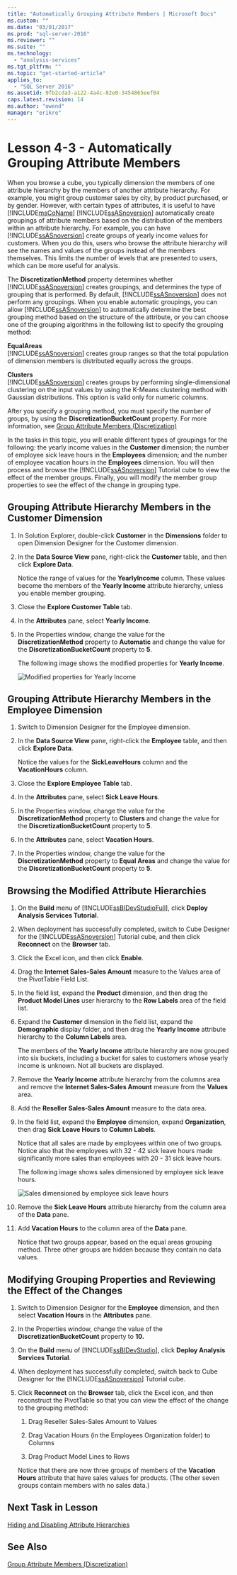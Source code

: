 ```yaml
---
title: "Automatically Grouping Attribute Members | Microsoft Docs"
ms.custom: ""
ms.date: "03/01/2017"
ms.prod: "sql-server-2016"
ms.reviewer: ""
ms.suite: ""
ms.technology: 
  - "analysis-services"
ms.tgt_pltfrm: ""
ms.topic: "get-started-article"
applies_to: 
  - "SQL Server 2016"
ms.assetid: 9fb2cda3-a122-4a4c-82e0-3454865eef04
caps.latest.revision: 14
ms.author: "owend"
manager: "erikre"
---
```

# Lesson 4-3 - Automatically Grouping Attribute Members
When you browse a cube, you typically dimension the members of one attribute hierarchy by the members of another attribute hierarchy. For example, you might group customer sales by city, by product purchased, or by gender. However, with certain types of attributes, it is useful to have [!INCLUDE[msCoName](../../a9notintoc/includes/msconame-md.md)] [!INCLUDE[ssASnoversion](../../a9notintoc/includes/ssasnoversion-md.md)] automatically create groupings of attribute members based on the distribution of the members within an attribute hierarchy. For example, you can have [!INCLUDE[ssASnoversion](../../a9notintoc/includes/ssasnoversion-md.md)] create groups of yearly income values for customers. When you do this, users who browse the attribute hierarchy will see the names and values of the groups instead of the members themselves. This limits the number of levels that are presented to users, which can be more useful for analysis.  
  
The **DiscretizationMethod** property determines whether [!INCLUDE[ssASnoversion](../../a9notintoc/includes/ssasnoversion-md.md)] creates groupings, and determines the type of grouping that is performed. By default, [!INCLUDE[ssASnoversion](../../a9notintoc/includes/ssasnoversion-md.md)] does not perform any groupings. When you enable automatic groupings, you can allow [!INCLUDE[ssASnoversion](../../a9notintoc/includes/ssasnoversion-md.md)] to automatically determine the best grouping method based on the structure of the attribute, or you can choose one of the grouping algorithms in the following list to specify the grouping method:  
  
**EqualAreas**  
[!INCLUDE[ssASnoversion](../../a9notintoc/includes/ssasnoversion-md.md)] creates group ranges so that the total population of dimension members is distributed equally across the groups.  
  
**Clusters**  
[!INCLUDE[ssASnoversion](../../a9notintoc/includes/ssasnoversion-md.md)] creates groups by performing single-dimensional clustering on the input values by using the K-Means clustering method with Gaussian distributions. This option is valid only for numeric columns.  
  
After you specify a grouping method, you must specify the number of groups, by using the **DiscretizationBucketCount** property. For more information, see [Group Attribute Members &#40;Discretization&#41;](../../analysis-services/multidimensional-models/attribute-properties-group-attribute-members.md)  
  
In the tasks in this topic, you will enable different types of groupings for the following: the yearly income values in the **Customer** dimension; the number of employee sick leave hours in the **Employees** dimension; and the number of employee vacation hours in the **Employees** dimension. You will then process and browse the [!INCLUDE[ssASnoversion](../../a9notintoc/includes/ssasnoversion-md.md)] Tutorial cube to view the effect of the member groups. Finally, you will modify the member group properties to see the effect of the change in grouping type.  
  
## Grouping Attribute Hierarchy Members in the Customer Dimension  
  
1.  In Solution Explorer, double-click **Customer** in the **Dimensions** folder to open Dimension Designer for the Customer dimension.  
  
2.  In the **Data Source View** pane, right-click the **Customer** table, and then click **Explore Data**.  
  
    Notice the range of values for the **YearlyIncome** column. These values become the members of the **Yearly Income** attribute hierarchy, unless you enable member grouping.  
  
3.  Close the **Explore Customer Table** tab.  
  
4.  In the **Attributes** pane, select **Yearly Income**.  
  
5.  In the Properties window, change the value for the **DiscretizationMethod** property to **Automatic** and change the value for the **DiscretizationBucketCount** property to **5**.  
  
    The following image shows the modified properties for **Yearly Income**.  
  
    ![Modified properties for Yearly Income](../../analysis-services/tutorials/media/l4-discretizationmethod-1.gif "Modified properties for Yearly Income")  
  
## Grouping Attribute Hierarchy Members in the Employee Dimension  
  
1.  Switch to Dimension Designer for the Employee dimension.  
  
2.  In the **Data Source View** pane, right-click the **Employee** table, and then click **Explore Data**.  
  
    Notice the values for the **SickLeaveHours** column and the **VacationHours** column.  
  
3.  Close the **Explore Employee Table** tab.  
  
4.  In the **Attributes** pane, select **Sick Leave Hours**.  
  
5.  In the Properties window, change the value for the **DiscretizationMethod** property to **Clusters** and change the value for the **DiscretizationBucketCount** property to **5**.  
  
6.  In the **Attributes** pane, select **Vacation Hours**.  
  
7.  In the Properties window, change the value for the **DiscretizationMethod** property to **Equal Areas** and change the value for the **DiscretizationBucketCount** property to **5**.  
  
## Browsing the Modified Attribute Hierarchies  
  
1.  On the **Build** menu of [!INCLUDE[ssBIDevStudioFull](../../a9notintoc/includes/ssbidevstudiofull-md.md)], click **Deploy Analysis Services Tutorial**.  
  
2.  When deployment has successfully completed, switch to Cube Designer for the [!INCLUDE[ssASnoversion](../../a9notintoc/includes/ssasnoversion-md.md)] Tutorial cube, and then click **Reconnect** on the **Browser** tab.  
  
3.  Click the Excel icon, and then click **Enable**.  
  
4.  Drag the **Internet Sales-Sales Amount** measure to the Values area of the PivotTable Field List.  
  
5.  In the field list, expand the **Product** dimension, and then drag the **Product Model Lines** user hierarchy to the **Row Labels** area of the field list.  
  
6.  Expand the **Customer** dimension in the field list, expand the **Demographic** display folder, and then drag the **Yearly Income** attribute hierarchy to the **Column Labels** area.  
  
    The members of the **Yearly Income** attribute hierarchy are now grouped into six buckets, including a bucket for sales to customers whose yearly income is unknown. Not all buckets are displayed.  
  
7.  Remove the **Yearly Income** attribute hierarchy from the columns area and remove the **Internet Sales-Sales Amount** measure from the **Values** area.  
  
8.  Add the **Reseller Sales-Sales Amount** measure to the data area.  
  
9. In the field list, expand the **Employee** dimension, expand **Organization**, then drag **Sick Leave Hours** to **Column Labels**.  
  
    Notice that all sales are made by employees within one of two groups. Notice also that the employees with 32 - 42 sick leave hours made significantly more sales than employees with 20 - 31 sick leave hours.  
  
    The following image shows sales dimensioned by employee sick leave hours.  
  
    ![Sales dimensioned by employee sick leave hours](../../analysis-services/tutorials/media/l4-discretizationmethod-2.gif "Sales dimensioned by employee sick leave hours")  
  
10. Remove the **Sick Leave Hours** attribute hierarchy from the column area of the **Data** pane.  
  
11. Add **Vacation Hours** to the column area of the **Data** pane.  
  
    Notice that two groups appear, based on the equal areas grouping method. Three other groups are hidden because they contain no data values.  
  
## Modifying Grouping Properties and Reviewing the Effect of the Changes  
  
1.  Switch to Dimension Designer for the **Employee** dimension, and then select **Vacation Hours** in the **Attributes** pane.  
  
2.  In the Properties window, change the value of the **DiscretizationBucketCount** property to **10.**  
  
3.  On the **Build** menu of [!INCLUDE[ssBIDevStudio](../../a9notintoc/includes/ssbidevstudio-md.md)], click **Deploy Analysis Services Tutorial**.  
  
4.  When deployment has successfully completed, switch back to Cube Designer for the [!INCLUDE[ssASnoversion](../../a9notintoc/includes/ssasnoversion-md.md)] Tutorial cube.  
  
5.  Click **Reconnect** on the **Browser** tab, click the Excel icon, and then reconstruct the PivotTable so that you can view the effect of the change to the grouping method:  
  
    1.  Drag Reseller Sales-Sales Amount to Values  
  
    2.  Drag Vacation Hours (in the Employees Organization folder) to Columns  
  
    3.  Drag Product Model Lines to Rows  
  
    Notice that there are now three groups of members of the **Vacation Hours** attribute that have sales values for products. (The other seven groups contain members with no sales data.)  
  
## Next Task in Lesson  
[Hiding and Disabling Attribute Hierarchies](../../analysis-services/tutorials/lesson-4-4-hiding-and-disabling-attribute-hierarchies.md)  
  
## See Also  
[Group Attribute Members &#40;Discretization&#41;](../../analysis-services/multidimensional-models/attribute-properties-group-attribute-members.md)  
  
  
  
